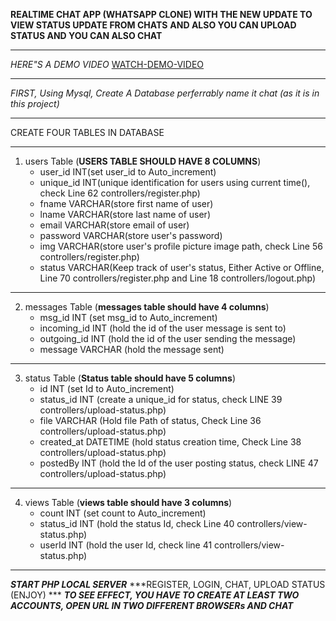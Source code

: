 **REALTIME CHAT APP (WHATSAPP CLONE) WITH THE NEW UPDATE TO VIEW STATUS UPDATE FROM CHATS**
**AND ALSO YOU CAN UPLOAD STATUS AND YOU CAN ALSO CHAT**

***
_HERE"S A DEMO VIDEO_ 
[WATCH-DEMO-VIDEO](https://drive.google.com/file/d/1oxLxUEE50lHwmT2x0d2f2Xu42liDzpKX/view?usp=sharing "WATCH DEMO VIDEO")

***
_FIRST, Using Mysql, Create A Database perferrably name it chat (as it is in this project)_

***
CREATE FOUR TABLES IN DATABASE
***
1. users Table
    (**USERS TABLE SHOULD HAVE 8 COLUMNS**)
    * user_id INT(set user_id to Auto_increment) 
    * unique_id INT(unique identification for users using current time(), check Line 62 controllers/register.php)
    * fname VARCHAR(store first name of user)
    * lname VARCHAR(store last name of user)
    * email VARCHAR(store email of user)
    * password VARCHAR(store user's password)
    * img VARCHAR(store user's profile picture image path, check Line 56 controllers/register.php)
    * status VARCHAR(Keep track of user's status, Either Active or Offline, Line 70 controllers/register.php and Line 18 controllers/logout.php)

***
2. messages Table 
    (**messages table should have 4 columns**)
    * msg_id INT (set msg_id to Auto_increment)
    * incoming_id INT (hold the id of the user message is sent to)
    * outgoing_id INT (hold the id of the user sending the message)
    * message VARCHAR (hold the message sent)

*** 
3. status Table 
    (**Status table should have 5 columns**)
    * id INT (set Id to Auto_increment)
    * status_id INT (create a unique_id for status, check LINE 39 controllers/upload-status.php)
    * file VARCHAR (Hold file Path of status, Check Line 36 controllers/upload-status.php)
    * created_at DATETIME (hold status creation time, Check Line 38 controllers/upload-status.php)
    * postedBy INT (hold the Id of the user posting status, check LINE 47 controllers/upload-status.php)
***
4. views Table 
    (**views table should have 3 columns**)
    * count INT (set count to Auto_increment)
    * status_id INT (hold the status Id, check Line 40 controllers/view-status.php)
    * userId INT (hold the user Id, check line 41 controllers/view-status.php)

***

***START PHP LOCAL SERVER***
***REGISTER, LOGIN, CHAT, UPLOAD STATUS (ENJOY) ***
***TO SEE EFFECT, YOU HAVE TO CREATE AT LEAST TWO ACCOUNTS, OPEN URL IN TWO DIFFERENT BROWSERs AND CHAT***
